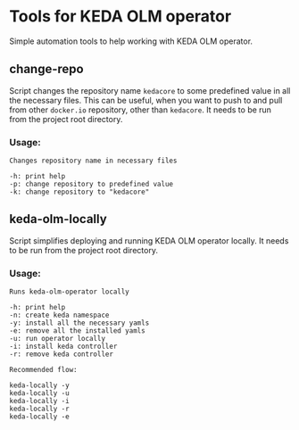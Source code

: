 # Tools for KEDA OLM operator

Simple automation tools to help working with KEDA OLM operator.

## change-repo

Script changes the repository name `kedacore` to some predefined value in all the necessary files.
This can be useful, when you want to push to and pull from other `docker.io` repository, other than `kedacore`.
It needs to be run from the project root directory.

### Usage:
```
Changes repository name in necessary files

-h: print help
-p: change repository to predefined value
-k: change repository to "kedacore"
```

## keda-olm-locally

Script simplifies deploying and running KEDA OLM operator locally.
It needs to be run from the project root directory.

### Usage:
```
Runs keda-olm-operator locally

-h: print help
-n: create keda namespace
-y: install all the necessary yamls
-e: remove all the installed yamls
-u: run operator locally
-i: install keda controller
-r: remove keda controller

Recommended flow:

keda-locally -y
keda-locally -u
keda-locally -i
keda-locally -r
keda-locally -e
```